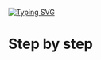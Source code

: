 
[![Typing SVG](https://readme-typing-svg.demolab.com?font=Fira+Code&size=30&pause=1000&color=F7BE51&width=435&lines=Programmers+Java+Level+0)](https://git.io/typing-svg)

# Step by step
